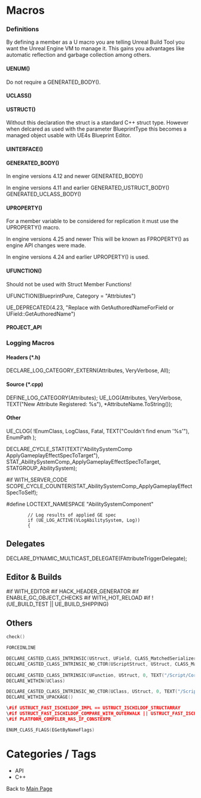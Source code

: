 # Macros

### Definitions
By defining a member as a U macro you are telling Unreal Build Tool you want the Unreal Engine VM to manage it. This gains you advantages like automatic reflection and garbage collection among others.
#### UENUM()
Do not require a GENERATED_BODY().
#### UCLASS()
#### USTRUCT()
Without this declaration the struct is a standard C++ struct type. However when delcared as used with the parameter BlueprintType this becomes a managed object usable with UE4s Blueprint Editor.

#### UINTERFACE()


#### GENERATED_BODY()
In engine versions 4.12 and newer
GENERATED_BODY()

In engine versions 4.11 and earlier
GENERATED_USTRUCT_BODY()
GENERATED_UCLASS_BODY()

#### UPROPERTY()
For a member variable to be considered for replication it must use the UPROPERTY() macro.

In engine versions 4.25 and newer
This will be known as FPROPERTY() as engine API changes were made.

In engine versions 4.24 and earlier
UPROPERTY() is used.

#### UFUNCTION()
<div id="Warning">Should not be used with Struct Member Functions!</div>

UFUNCTION(BlueprintPure, Category = "Attrbiutes")

UE_DEPRECATED(4.23, "Replace with GetAuthoredNameForField or UField::GetAuthoredName")

#### PROJECT_API

### Logging Macros

#### Headers (*.h)
DECLARE_LOG_CATEGORY_EXTERN(Attributes, VeryVerbose, All);

#### Source (*.cpp)
DEFINE_LOG_CATEGORY(Attributes);
UE_LOG(Attributes, VeryVerbose, TEXT("New Attribute Registered: %s"), *AttributeName.ToString());

#### Other
UE_CLOG( !EnumClass, LogClass, Fatal, TEXT("Couldn't find enum '%s'"), EnumPath );

DECLARE_CYCLE_STAT(TEXT("AbilitySystemComp ApplyGameplayEffectSpecToTarget"), STAT_AbilitySystemComp_ApplyGameplayEffectSpecToTarget, STATGROUP_AbilitySystem);

\#if WITH_SERVER_CODE
	SCOPE_CYCLE_COUNTER(STAT_AbilitySystemComp_ApplyGameplayEffectSpecToSelf);

\#define LOCTEXT_NAMESPACE "AbilitySystemComponent"

			// Log results of applied GE spec
			if (UE_LOG_ACTIVE(VLogAbilitySystem, Log))
			{

## Delegates

DECLARE_DYNAMIC_MULTICAST_DELEGATE(FAttributeTriggerDelegate);

## Editor & Builds

\#if WITH_EDITOR
\#if HACK_HEADER_GENERATOR
\#if ENABLE_GC_OBJECT_CHECKS
\#if WITH_HOT_RELOAD
\#if !(UE_BUILD_TEST || UE_BUILD_SHIPPING)

## Others

```c++
check()

FORCEINLINE

DECLARE_CASTED_CLASS_INTRINSIC(UStruct, UField, CLASS_MatchedSerializers, TEXT("/Script/CoreUObject"), CASTCLASS_UStruct)
DECLARE_CASTED_CLASS_INTRINSIC_NO_CTOR(UScriptStruct, UStruct, CLASS_MatchedSerializers, TEXT("/Script/CoreUObject"), CASTCLASS_UScriptStruct, COREUOBJECT_API)
	
DECLARE_CASTED_CLASS_INTRINSIC(UFunction, UStruct, 0, TEXT("/Script/CoreUObject"), CASTCLASS_UFunction)
DECLARE_WITHIN(UClass)

DECLARE_CASTED_CLASS_INTRINSIC_NO_CTOR(UClass, UStruct, 0, TEXT("/Script/CoreUObject"), CASTCLASS_UClass, NO_API)
DECLARE_WITHIN_UPACKAGE()

\#if USTRUCT_FAST_ISCHILDOF_IMPL == USTRUCT_ISCHILDOF_STRUCTARRAY
\#if USTRUCT_FAST_ISCHILDOF_COMPARE_WITH_OUTERWALK || USTRUCT_FAST_ISCHILDOF_IMPL == USTRUCT_ISCHILDOF_OUTERWALK
\#if PLATFORM_COMPILER_HAS_IF_CONSTEXPR

ENUM_CLASS_FLAGS(EGetByNameFlags)
```

# Categories / Tags
* API
* C++

Back to [Main Page](../README.md)